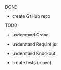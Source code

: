 DONE
* create GitHub repo

TODO
* understand Grape
* understand Require.js
* understand Knockout

* create tests (rspec)